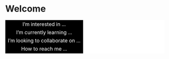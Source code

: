 <h1>Welcome</h1>
  <style>.table{ background-color: #000000; text-align: center; -webkit-text-fill-color: #ffffff;} .border:hover{box-shadow: inset 0 0 0 2px #ffffff;}
         .shrink:hover{ -webkit-transform: scale(0.9); -ms-transform: scale(0.9); transform: scale(0.9); } 
         .color:hover {background-color: #ffffff; -webkit-text-fill-color: #000000;} </style>
  <table style="background-color: #ffffff;">
    <tr class="table border">
      <td>I’m interested in ...</td>
    </tr>
    <tr class="table shrink">
      <td>I’m currently learning ...</td>
    </tr>
    <tr class="table color">
      <td>I’m looking to collaborate on ...</td>
    </tr>
    <tr class="table border">
      <td>How to reach me ...</td>
    </tr>
  </table>
<!---
leoraisilva/leoraisilva is a ✨ special ✨ repository because its `README.md` (this file) appears on your GitHub profile.
You can click the Preview link to take a look at your changes.
--->
